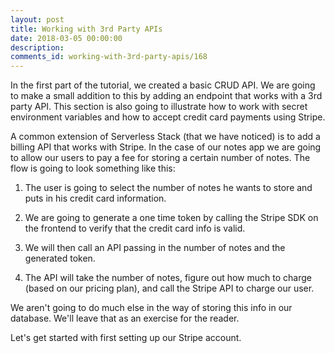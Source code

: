 ```yaml
---
layout: post
title: Working with 3rd Party APIs
date: 2018-03-05 00:00:00
description:
comments_id: working-with-3rd-party-apis/168
---
```


In the first part of the tutorial, we created a basic CRUD API. We are going to make a small addition to this by adding an endpoint that works with a 3rd party API. This section is also going to illustrate how to work with secret environment variables and how to accept credit card payments using Stripe.

A common extension of Serverless Stack (that we have noticed) is to add a billing API that works with Stripe. In the case of our notes app we are going to allow our users to pay a fee for storing a certain number of notes. The flow is going to look something like this:

1. The user is going to select the number of notes he wants to store and puts in his credit card information.

2. We are going to generate a one time token by calling the Stripe SDK on the frontend to verify that the credit card info is valid.

3. We will then call an API passing in the number of notes and the generated token.

4. The API will take the number of notes, figure out how much to charge (based on our pricing plan), and call the Stripe API to charge our user.

We aren't going to do much else in the way of storing this info in our database. We'll leave that as an exercise for the reader.

Let's get started with first setting up our Stripe account.
